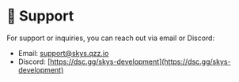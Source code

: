 # 💖 Support
For support or inquiries, you can reach out via email or Discord:

- Email: [support@skys.qzz.io](mailto:support@skys.qzz.io)
- Discord: [https://dsc.gg/skys-development](https://dsc.gg/skys-development)
